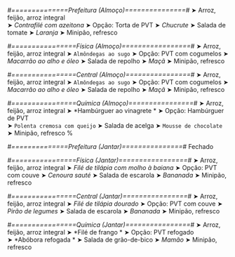 
*#==============Prefeitura (Almoço)===============#*
➤ Arroz, feijão, arroz integral  
➤ *Contrafilé com azeitona*
➤ Opção: Torta de PVT
➤ *Chucrute*
➤ Salada de tomate
➤ *Laranja*
➤ Minipão, refresco

*#================Física (Almoço)=================#*
➤ Arroz, feijão, arroz integral
➤ `Almôndegas ao sugo`
➤ Opção: PVT com cogumelos
➤ *Macarrão ao alho e óleo*
➤ Salada de repolho
➤ *Maçã*
➤ Minipão, refresco

*#================Central (Almoço)================#*
➤ Arroz, feijão, arroz integral
➤ `Almôndegas ao sugo`
➤ Opção: PVT com cogumelos
➤ *Macarrâo ao alho e óleo*
➤ Salada de repolho
➤ *Maçã*
➤ Minipão, refresco

*#================Química (Almoço)================#*
➤ Arroz, feijão, arroz integral
➤ *Hambúrguer ao vinagrete *
➤ Opção: Hambúrguer de PVT  
➤ `Polenta cremosa com queijo`
➤ Salada de acelga 
➤ `Mousse de chocolate`
➤ Minipão, refresco 
%

*#==============Prefeitura (Jantar)===============#*
Fechado

*#================Física (Jantar)=================#*
➤ Arroz, feijão, arroz integral
➤ *Filé de tilápia com molho à baiana*
➤ Opção: PVT com couve
➤ *Cenoura sauté*
➤ Salada de escarola
➤ *Bananada*
➤ Minipão, refresco

*#================Central (Jantar)================#*
➤ Arroz, feijão, arroz integral
➤ *Filé de tilápia dourado*
➤ Opção: PVT com couve
➤ *Pirão de legumes*
➤ Salada de escarola
➤ *Bananada*
➤ Minipão, refresco

*#================Química (Jantar)================#*
➤ Arroz, feijão, arroz integral
➤ *Filé de frango *
➤ Opção: PVT refogado  
➤ *Abóbora refogada *
➤ Salada de grão-de-bico 
➤ *Mamão*
➤ Minipão, refresco
